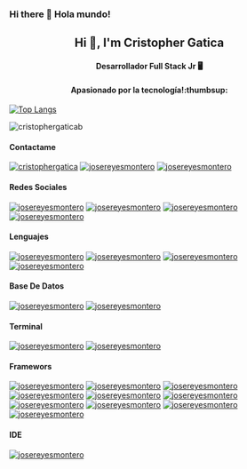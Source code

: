 ### Hi there 👋 Hola mundo!

<h2 align="center">Hi 👋, I'm Cristopher Gatica</h1>
<h4 align="center">Desarrollador Full Stack Jr 🖥</h4>
<h4 align="center">Apasionado por la tecnología!:thumbsup:</h4>

[![Top Langs](https://github-readme-stats.vercel.app/api/top-langs/?username=cristophergaticab&layout=compact)](https://github.com/cristophergaticab/github-readme-stats) 
<p align="left"> <img src="https://komarev.com/ghpvc/?username=cristophergaticab&label=Profile%20views&color=0e75b6&style=flat" alt="cristophergaticab" /> </p>

<h4 align="left">Contactame</h4>
<a href="https://mail.google.com/mail/cristopher.gaticab" target="blank"><img align="" src="https://img.shields.io/badge/Gmail-D14836?style=for-the-badge&logo=gmail&logoColor=white" alt="cristophergatica" /></a>
<a href="https://wa.me/56948938347" target="blank"><img align="" src="https://img.shields.io/badge/WhatsApp-25D366?style=for-the-badge&logo=whatsapp&logoColor=white" alt="josereyesmontero" /></a>
<a href="https://t.me/RodrigoCE3JRM" target="blank"><img align="" src="https://img.shields.io/badge/Telegram-2CA5E0?style=for-the-badge&logo=telegram&logoColor=white" alt="josereyesmontero" /></a>


<h4 align="left">Redes Sociales</h4>
<a href="https://linkedin.com/in/josereyesmontero" target="blank"><img align="" src="https://img.shields.io/badge/LinkedIn-0077B5?style=for-the-badge&logo=linkedin&logoColor=white" alt="josereyesmontero" /></a>
<a href="https://www.instagram.com/alefullstackjs/" target="blank"><img align="" src="https://img.shields.io/badge/Instagram-E4405F?style=for-the-badge&logo=instagram&logoColor=white" alt="josereyesmontero" /></a>
<a href="https://twitter.com/JosAlessandroR3" target="blank"><img align="" src="https://img.shields.io/badge/Twitter-1DA1F2?style=for-the-badge&logo=twitter&logoColor=white" alt="josereyesmontero" /></a>
<a href="https://github.com/josereyesmontero" target="blank"><img align="" src="https://img.shields.io/badge/GitHub-100000?style=for-the-badge&logo=github&logoColor=white" alt="josereyesmontero" /></a> 


<h4 align="left">Lenguajes</h4>
<a href="https://lenguajehtml.com/html/" target="blank"><img align="" src="https://img.shields.io/badge/HTML5-E34F26?style=for-the-badge&logo=html5&logoColor=white" alt="josereyesmontero" /></a>
<a href="https://lenguajecss.com/css/" target="blank"><img align="" src="https://img.shields.io/badge/CSS3-1572B6?style=for-the-badge&logo=css3&logoColor=white" alt="josereyesmontero" /></a>
<a href="https://lenguajejs.com/javascript/" target="blank"><img align="" src="https://img.shields.io/badge/JavaScript-323330?style=for-the-badge&logo=javascript&logoColor=F7DF1E" alt="josereyesmontero" /></a>
<a href="https://www.json.org/json-es.html" target="blank"><img align="" src="https://img.shields.io/badge/json-5E5C5C?style=for-the-badge&logo=json&logoColor=white" alt="josereyesmontero" /></a>


<h4 align="left">Base De Datos</h4>
<a href="https://www.mysql.com/" target="blank"><img align="" src="https://img.shields.io/badge/MySQL-005C84?style=for-the-badge&logo=mysql&logoColor=white" alt="josereyesmontero" /></a>
<a href="https://www.postgresql.org/" target="blank"><img align="" src="https://img.shields.io/badge/PostgreSQL-316192?style=for-the-badge&logo=postgresql&logoColor=white" alt="josereyesmontero" /></a>

<h4 align="left">Terminal</h4>
<a href="https://git-scm.com/" target="blank"><img align="" src="https://img.shields.io/badge/GIT-E44C30?style=for-the-badge&logo=git&logoColor=white" alt="josereyesmontero" /></a>
<a href="" target="blank"><img align="" src="https://img.shields.io/badge/windows%20terminal-4D4D4D?style=for-the-badge&logo=windows%20terminal&logoColor=white" alt="josereyesmontero" /></a>

<h4 align="left">Framewors</h4>
<a href="https://getbootstrap.com/" target="blank"><img align="" src="https://img.shields.io/badge/Bootstrap-563D7C?style=for-the-badge&logo=bootstrap&logoColor=white" alt="josereyesmontero" /></a>
<a href="https://www.docker.com/" target="blank"><img align="" src="https://img.shields.io/badge/Docker-2CA5E0?style=for-the-badge&logo=docker&logoColor=white" alt="josereyesmontero" /></a>
<a href="https://expressjs.com/es/" target="blank"><img align="" src="https://img.shields.io/badge/Express.js-000000?style=for-the-badge&logo=express&logoColor=white" alt="josereyesmontero" /></a>
<a href="https://fontawesome.com/" target="blank"><img align="" src="https://img.shields.io/badge/Font_Awesome-339AF0?style=for-the-badge&logo=fontawesome&logoColor=white" alt="josereyesmontero" /></a>
<a href="https://handlebarsjs.com/" target="blank"><img align="" src="https://img.shields.io/badge/Handlebars.js-f0772b?style=for-the-badge&logo=handlebarsdotjs&logoColor=black" alt="josereyesmontero" /></a>
<a href="https://jquery.com/" target="blank"><img align="" src="https://img.shields.io/badge/jQuery-0769AD?style=for-the-badge&logo=jquery&logoColor=white" alt="josereyesmontero" /></a>
<a href="https://jwt.io/" target="blank"><img align="" src="https://img.shields.io/badge/JWT-000000?style=for-the-badge&logo=JSON%20web%20tokens&logoColor=white" alt="josereyesmontero" /></a>
<a href="https://nodejs.org/es/" target="blank"><img align="" src="https://img.shields.io/badge/Node.js-339933?style=for-the-badge&logo=nodedotjs&logoColor=white" alt="josereyesmontero" /></a>
<a href="https://www.npmjs.com/" target="blank"><img align="" src="https://img.shields.io/badge/npm-CB3837?style=for-the-badge&logo=npm&logoColor=white" alt="josereyesmontero" /></a>
<a href="https://www.postman.com/" target="blank"><img align="" src="https://img.shields.io/badge/Postman-FF6C37?style=for-the-badge&logo=Postman&logoColor=white" alt="josereyesmontero" /></a>

<h4 align="left">IDE</h4>
<a href="https://code.visualstudio.com/" target="blank"><img align="" src="https://img.shields.io/badge/Visual_Studio_Code-0078D4?style=for-the-badge&logo=visual%20studio%20code&logoColor=white" alt="josereyesmontero" /></a>




